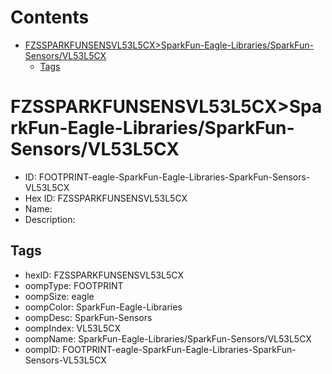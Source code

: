 



Contents
========

* [FZSSPARKFUNSENSVL53L5CX>SparkFun-Eagle-Libraries/SparkFun-Sensors/VL53L5CX](#fzssparkfunsensvl53l5cxsparkfun-eagle-librariessparkfun-sensorsvl53l5cx)
	* [Tags](#tags)

# FZSSPARKFUNSENSVL53L5CX>SparkFun-Eagle-Libraries/SparkFun-Sensors/VL53L5CX

- ID: FOOTPRINT-eagle-SparkFun-Eagle-Libraries-SparkFun-Sensors-VL53L5CX
- Hex ID: FZSSPARKFUNSENSVL53L5CX
- Name: 
- Description: 

## Tags

- hexID: FZSSPARKFUNSENSVL53L5CX
- oompType: FOOTPRINT
- oompSize: eagle
- oompColor: SparkFun-Eagle-Libraries
- oompDesc: SparkFun-Sensors
- oompIndex: VL53L5CX
- oompName: SparkFun-Eagle-Libraries/SparkFun-Sensors/VL53L5CX
- oompID: FOOTPRINT-eagle-SparkFun-Eagle-Libraries-SparkFun-Sensors-VL53L5CX
